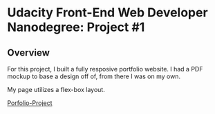 # Udacity Front-End Web Developer Nanodegree: Project #1

## Overview

For this project, I built a fully resposive portfolio website. I had a PDF mockup to base a design off of, from there I was on my own.

My page utilizes a flex-box layout.

[Porfolio-Project](https://jonfield.github.io/)
